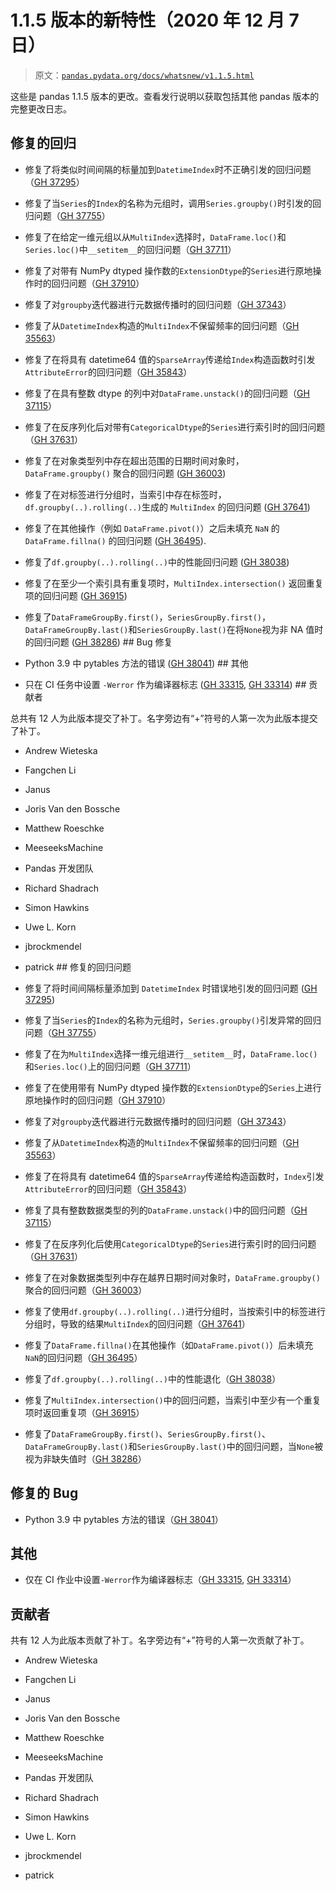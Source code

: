 # 1.1.5 版本的新特性（2020 年 12 月 7 日）

> 原文：[`pandas.pydata.org/docs/whatsnew/v1.1.5.html`](https://pandas.pydata.org/docs/whatsnew/v1.1.5.html)

这些是 pandas 1.1.5 版本的更改。查看发行说明以获取包括其他 pandas 版本的完整更改日志。

## 修复的回归

+   修复了将类似时间间隔的标量加到`DatetimeIndex`时不正确引发的回归问题（[GH 37295](https://github.com/pandas-dev/pandas/issues/37295)）

+   修复了当`Series`的`Index`的名称为元组时，调用`Series.groupby()`时引发的回归问题（[GH 37755](https://github.com/pandas-dev/pandas/issues/37755)）

+   修复了在给定一维元组以从`MultiIndex`选择时，`DataFrame.loc()`和`Series.loc()`中`__setitem__`的回归问题（[GH 37711](https://github.com/pandas-dev/pandas/issues/37711)）

+   修复了对带有 NumPy dtyped 操作数的`ExtensionDtype`的`Series`进行原地操作时的回归问题（[GH 37910](https://github.com/pandas-dev/pandas/issues/37910)）

+   修复了对`groupby`迭代器进行元数据传播时的回归问题（[GH 37343](https://github.com/pandas-dev/pandas/issues/37343)）

+   修复了从`DatetimeIndex`构造的`MultiIndex`不保留频率的回归问题（[GH 35563](https://github.com/pandas-dev/pandas/issues/35563)）

+   修复了在将具有 datetime64 值的`SparseArray`传递给`Index`构造函数时引发`AttributeError`的回归问题（[GH 35843](https://github.com/pandas-dev/pandas/issues/35843)）

+   修复了在具有整数 dtype 的列中对`DataFrame.unstack()`的回归问题（[GH 37115](https://github.com/pandas-dev/pandas/issues/37115)）

+   修复了在反序列化后对带有`CategoricalDtype`的`Series`进行索引时的回归问题（[GH 37631](https://github.com/pandas-dev/pandas/issues/37631)）

+   修复了在对象类型列中存在超出范围的日期时间对象时，`DataFrame.groupby()` 聚合的回归问题 ([GH 36003](https://github.com/pandas-dev/pandas/issues/36003))

+   修复了在对标签进行分组时，当索引中存在标签时，`df.groupby(..).rolling(..)`生成的 `MultiIndex` 的回归问题 ([GH 37641](https://github.com/pandas-dev/pandas/issues/37641))

+   修复了在其他操作（例如 `DataFrame.pivot()`）之后未填充 `NaN` 的`DataFrame.fillna()` 的回归问题 ([GH 36495](https://github.com/pandas-dev/pandas/issues/36495)).

+   修复了`df.groupby(..).rolling(..)`中的性能回归问题 ([GH 38038](https://github.com/pandas-dev/pandas/issues/38038))

+   修复了在至少一个索引具有重复项时，`MultiIndex.intersection()` 返回重复项的回归问题 ([GH 36915](https://github.com/pandas-dev/pandas/issues/36915))

+   修复了`DataFrameGroupBy.first()`，`SeriesGroupBy.first()`，`DataFrameGroupBy.last()`和`SeriesGroupBy.last()`在将`None`视为非 NA 值时的回归问题 ([GH 38286](https://github.com/pandas-dev/pandas/issues/38286))  ## Bug 修复

+   Python 3.9 中 pytables 方法的错误 ([GH 38041](https://github.com/pandas-dev/pandas/issues/38041))  ## 其他

+   只在 CI 任务中设置 `-Werror` 作为编译器标志 ([GH 33315](https://github.com/pandas-dev/pandas/issues/33315), [GH 33314](https://github.com/pandas-dev/pandas/issues/33314))  ## 贡献者

总共有 12 人为此版本提交了补丁。名字旁边有“+”符号的人第一次为此版本提交了补丁。

+   Andrew Wieteska

+   Fangchen Li

+   Janus

+   Joris Van den Bossche

+   Matthew Roeschke

+   MeeseeksMachine

+   Pandas 开发团队

+   Richard Shadrach

+   Simon Hawkins

+   Uwe L. Korn

+   jbrockmendel

+   patrick  ## 修复的回归问题

+   修复了将时间间隔标量添加到 `DatetimeIndex` 时错误地引发的回归问题 ([GH 37295](https://github.com/pandas-dev/pandas/issues/37295))

+   修复了当`Series`的`Index`的名称为元组时，`Series.groupby()`引发异常的回归问题（[GH 37755](https://github.com/pandas-dev/pandas/issues/37755)）

+   修复了在为`MultiIndex`选择一维元组进行`__setitem__`时，`DataFrame.loc()`和`Series.loc()`上的回归问题（[GH 37711](https://github.com/pandas-dev/pandas/issues/37711)）

+   修复了在使用带有 NumPy dtyped 操作数的`ExtensionDtype`的`Series`上进行原地操作时的回归问题（[GH 37910](https://github.com/pandas-dev/pandas/issues/37910)）

+   修复了对`groupby`迭代器进行元数据传播时的回归问题（[GH 37343](https://github.com/pandas-dev/pandas/issues/37343)）

+   修复了从`DatetimeIndex`构造的`MultiIndex`不保留频率的回归问题（[GH 35563](https://github.com/pandas-dev/pandas/issues/35563)）

+   修复了在将具有 datetime64 值的`SparseArray`传递给构造函数时，`Index`引发`AttributeError`的回归问题（[GH 35843](https://github.com/pandas-dev/pandas/issues/35843)）

+   修复了具有整数数据类型的列的`DataFrame.unstack()`中的回归问题（[GH 37115](https://github.com/pandas-dev/pandas/issues/37115)）

+   修复了在反序列化后使用`CategoricalDtype`的`Series`进行索引时的回归问题（[GH 37631](https://github.com/pandas-dev/pandas/issues/37631)）

+   修复了在对象数据类型列中存在越界日期时间对象时，`DataFrame.groupby()`聚合的回归问题（[GH 36003](https://github.com/pandas-dev/pandas/issues/36003)）

+   修复了使用`df.groupby(..).rolling(..)`进行分组时，当按索引中的标签进行分组时，导致的结果`MultiIndex`的回归问题（[GH 37641](https://github.com/pandas-dev/pandas/issues/37641)）

+   修复了`DataFrame.fillna()`在其他操作（如`DataFrame.pivot()`）后未填充`NaN`的回归问题（[GH 36495](https://github.com/pandas-dev/pandas/issues/36495)）

+   修复了`df.groupby(..).rolling(..)`中的性能退化（[GH 38038](https://github.com/pandas-dev/pandas/issues/38038)）

+   修复了`MultiIndex.intersection()`中的回归问题，当索引中至少有一个重复项时返回重复项（[GH 36915](https://github.com/pandas-dev/pandas/issues/36915)）

+   修复了`DataFrameGroupBy.first()`、`SeriesGroupBy.first()`、`DataFrameGroupBy.last()`和`SeriesGroupBy.last()`中的回归问题，当`None`被视为非缺失值时（[GH 38286](https://github.com/pandas-dev/pandas/issues/38286)）

## 修复的 Bug

+   Python 3.9 中 pytables 方法的错误（[GH 38041](https://github.com/pandas-dev/pandas/issues/38041)）

## 其他

+   仅在 CI 作业中设置`-Werror`作为编译器标志（[GH 33315](https://github.com/pandas-dev/pandas/issues/33315), [GH 33314](https://github.com/pandas-dev/pandas/issues/33314)）

## 贡献者

共有 12 人为此版本贡献了补丁。名字旁边有“+”符号的人第一次贡献了补丁。

+   Andrew Wieteska

+   Fangchen Li

+   Janus

+   Joris Van den Bossche

+   Matthew Roeschke

+   MeeseeksMachine

+   Pandas 开发团队

+   Richard Shadrach

+   Simon Hawkins

+   Uwe L. Korn

+   jbrockmendel

+   patrick
